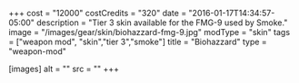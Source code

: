 +++
cost = "12000"
costCredits = "320"
date = "2016-01-17T14:34:57-05:00"
description = "Tier 3 skin available for the FMG-9 used by Smoke."
image = "/images/gear/skin/biohazzard-fmg-9.jpg"
modType = "skin"
tags = ["weapon mod", "skin","tier 3","smoke"]
title = "Biohazzard"
type = "weapon-mod"

[images]
  alt = ""
  src = ""
+++
